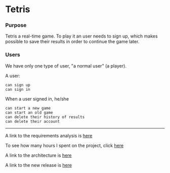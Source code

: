 # Tetris

### Purpose

Tetris a real-time game. To play it an user needs to sign up, which makes possible to save their results in order to continue the game later.

### Users

We have only one type of user, "a normal user" (a player).

A user:

    can sign up
    can sign in

When a user signed in, he/she

    can start a new game
    can start an old game
    can delete their history of results
    can delete their account

---------------------------

A link to the requirements analysis is [here](https://github.com/alisa1eli/ot-harjoitustyo/blob/master/documentation/RequirementsAnalysis.md)

To see how many hours I spent on the project, click [here](https://github.com/alisa1eli/ot-harjoitustyo/blob/master/documentation/Hours%20spent%20on%20the%20project.md)

A link to the architecture is [here](https://github.com/alisa1eli/ot-harjoitustyo/blob/master/documentation/Architecture.md)

A link to the new release is [here](https://github.com/alisa1eli/ot-harjoitustyo/releases/tag/viikko5)

